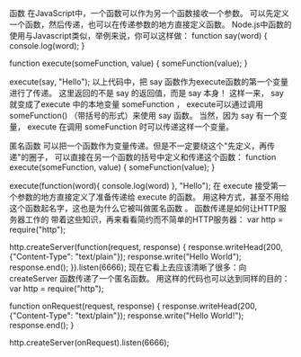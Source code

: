 函数
在JavaScript中，一个函数可以作为另一个函数接收一个参数。
可以先定义一个函数，然后传递，也可以在传递参数的地方直接定义函数。
Node.js中函数的使用与Javascript类似，举例来说，你可以这样做：
function say(word) {
  console.log(word);
}

function execute(someFunction, value) {
  someFunction(value);
}

execute(say, "Hello");
以上代码中，把 say 函数作为execute函数的第一个变量进行了传递。
这里返回的不是 say 的返回值，而是 say 本身！
这样一来， say 就变成了execute 中的本地变量 someFunction ，
execute可以通过调用 someFunction() （带括号的形式）来使用 say 函数。
当然，因为 say 有一个变量， execute 在调用 someFunction 时可以传递这样一个变量。


匿名函数
可以把一个函数作为变量传递。但是不一定要绕这个"先定义，再传递"的圈子，
可以直接在另一个函数的括号中定义和传递这个函数：
function execute(someFunction, value) {
  someFunction(value);
}

execute(function(word){ console.log(word) }, "Hello");
在 execute 接受第一个参数的地方直接定义了准备传递给 execute 的函数。
用这种方式，甚至不用给这个函数起名字，这也是为什么它被叫做匿名函数 。
函数传递是如何让HTTP服务器工作的
带着这些知识，再来看看简约而不简单的HTTP服务器：
var http = require("http");

http.createServer(function(request, response) {
  response.writeHead(200, {"Content-Type": "text/plain"});
  response.write("Hello World");
  response.end();
}).listen(6666);
现在它看上去应该清晰了很多：向 createServer 函数传递了一个匿名函数。
用这样的代码也可以达到同样的目的：
var http = require("http");

function onRequest(request, response) {
  response.writeHead(200, {"Content-Type": "text/plain"});
  response.write("Hello World!");
  response.end();
}

http.createServer(onRequest).listen(6666);